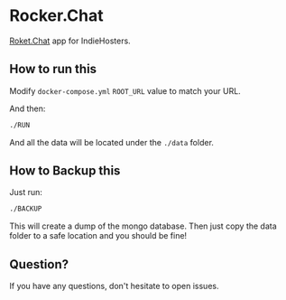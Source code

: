 # Rocker.Chat

[Roket.Chat](https://github.com/RocketChat/Rocket.Chat) app for IndieHosters.

## How to run this

Modify `docker-compose.yml` `ROOT_URL` value to match your URL.

And then:

```bash
./RUN
```

And all the data will be located under the `./data` folder.

## How to Backup this

Just run:

```bash
./BACKUP
```

This will create a dump of the mongo database. Then just copy the data folder to a safe location and you should be fine!

## Question?

If you have any questions, don't hesitate to open issues.
